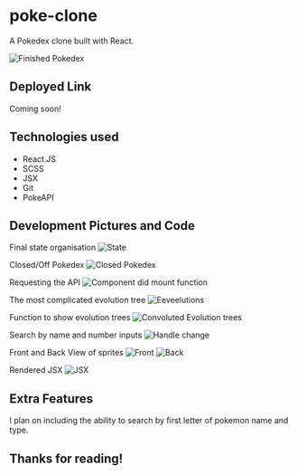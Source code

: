 # poke-clone

A Pokedex clone built with React.

![Finished Pokedex](https://i.imgur.com/m77TegH.png)

## Deployed Link

Coming soon!

## Technologies used

- React.JS
- SCSS
- JSX
- Git
- PokeAPI

## Development Pictures and Code

Final state organisation
![State](https://i.imgur.com/8TfGrZe.png)

Closed/Off Pokedex
![Closed Pokedex](https://i.imgur.com/ooQEotU.png)

Requesting the API
![Component did mount function](https://i.imgur.com/35ZCkRH.png)

The most complicated evolution tree
![Eeveelutions](https://i.imgur.com/zFmxXEB.png)

Function to show evolution trees
![Convoluted Evolution trees](https://i.imgur.com/F96GwnX.png)

Search by name and number inputs
![Handle change](https://i.imgur.com/3uDpfhG.png)

Front and Back View of sprites
![Front](https://i.imgur.com/mitUTlY.png)
![Back](https://i.imgur.com/qjquHyi.png)

Rendered JSX
![JSX](https://i.imgur.com/Pw2odTF.png)

## Extra Features

I plan on including the ability to search by first letter of pokemon name and type.

## Thanks for reading!
